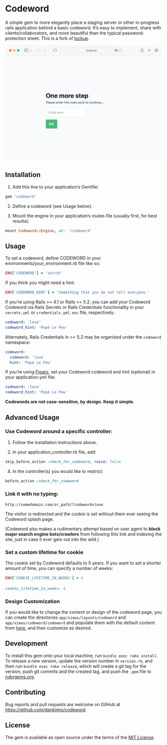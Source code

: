 # Codeword

A simple gem to more elegantly place a staging server or other in-progress rails application behind a basic codeword. It’s easy to implement, share with clients/collaborators, and more beautiful than the typical password-protection sheet. This is a fork of [lockup](https://github.com/interdiscipline/lockup).

![Screenshot](./screenshot.png)

## Installation

1. Add this line to your application’s Gemfile:

```ruby
gem 'codeword'
```

2. Define a codeword (see Usage below).

3. Mount the engine in your application’s routes file (usually first, for best results):

```ruby
mount Codeword::Engine, at: '/codeword'
```

## Usage

To set a codeword, define CODEWORD in your environments/your_environment.rb file like so:

```ruby
ENV['CODEWORD'] = 'secret'
```

If you think you might need a hint:

```ruby
ENV['CODEWORD_HINT'] = 'Something that you do not tell everyone.'
```

If you’re using Rails >= 4.1 or Rails >= 5.2, you can add your Codeword Codeword via Rails Secrets or Rails Credentials functionality in your `secrets.yml` or `credentials.yml.enc` file, respectively:

```yml
codeword: 'love'
codeword_hint: 'Pepé Le Pew'
```

Alternately, Rails Credentials in >= 5.2 may be organized under the `codeword` namespace:

```yml
codeword:
  codeword: 'love'
  hint: 'Pepé Le Pew'
```

If you’re using [Figaro](https://github.com/laserlemon/figaro), set your Codeword codeword and hint (optional) in your application.yml file:

```yml
codeword: 'love'
codeword_hint: 'Pepé Le Pew'
```

**Codewords are not case-sensitive, by design. Keep it simple.**

## Advanced Usage

### Use Codeword around a specific controller:

1. Follow the installation instructions above.

2. In your application_controller.rb file, add:

```ruby
skip_before_action :check_for_codeword, raise: false
```

4. In the controller(s) you would like to restrict:

```ruby
before_action :check_for_codeword
```

### Link it with no typing:

    http://somedomain.com/or_path/?codeword=love

The visitor is redirected and the cookie is set without them ever seeing the Codeword splash page.

(Codeword also makes a rudimentary attempt based on user agent to **block major search engine bots/crawlers** from following this link and indexing the site, just in case it ever gets out into the wild.)

### Set a custom lifetime for cookie

The cookie set by Codeword defaults to 5 years. If you want to set a shorter amount of time, you can specify a number of weeks:

```ruby
ENV['COOKIE_LIFETIME_IN_WEEKS'] = 4

cookie_lifetime_in_weeks: 4
```

### Design Customization

If you would like to change the content or design of the codeword page, you can create the directories `app/views/layouts/codeword` and `app/views/codeword/codeword` and populate them with the default content from [here](https://github.com/dankimio/codeword/tree/main/app/views), and then customize as desired.

## Development

To install this gem onto your local machine, run `bundle exec rake install`. To release a new version, update the version number in `version.rb`, and then run `bundle exec rake release`, which will create a git tag for the version, push git commits and the created tag, and push the `.gem` file to [rubygems.org](https://rubygems.org).

## Contributing

Bug reports and pull requests are welcome on GitHub at https://github.com/dankimio/codeword.

## License

The gem is available as open source under the terms of the [MIT License](https://opensource.org/licenses/MIT).
